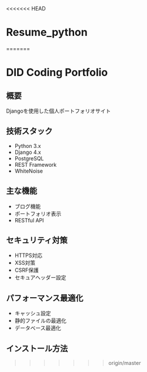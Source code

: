 <<<<<<< HEAD
# Resume_python
=======
# DID Coding Portfolio

## 概要
Djangoを使用した個人ポートフォリオサイト

## 技術スタック
- Python 3.x
- Django 4.x
- PostgreSQL
- REST Framework
- WhiteNoise

## 主な機能
- ブログ機能
- ポートフォリオ表示
- RESTful API

## セキュリティ対策
- HTTPS対応
- XSS対策
- CSRF保護
- セキュアヘッダー設定

## パフォーマンス最適化
- キャッシュ設定
- 静的ファイルの最適化
- データベース最適化

## インストール方法
>>>>>>> origin/master
